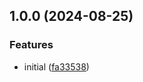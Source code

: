 

## 1.0.0 (2024-08-25)


### Features

* initial ([fa33538](https://github.com/andreafspeziale/nestjs-log/commit/fa33538b1cce98eaf6c9ac823fe3a07cca996bff))
